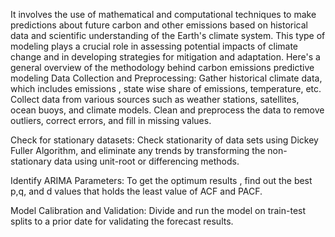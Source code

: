 It involves the use of mathematical and computational techniques to make predictions about future carbon and other emissions based on historical data and scientific understanding of the Earth's climate system. This type of modeling plays a crucial role in assessing potential impacts of climate change and in developing strategies for mitigation and adaptation. Here's a general overview of the methodology behind carbon emissions predictive modeling
Data Collection and Preprocessing: Gather historical climate data, which includes emissions , state wise share of emissions, temperature, etc. Collect data from various sources such as weather stations, satellites, ocean buoys, and climate models. Clean and preprocess the data to remove outliers, correct errors, and fill in missing values.

Check for stationary datasets: Check stationarity of data sets using Dickey Fuller Algorithm, and eliminate any trends by transforming the non-stationary data using unit-root or differencing methods.

Identify ARIMA Parameters: To get the optimum results , find out the best p,q, and d values that holds the least value of ACF and PACF.

Model Calibration and Validation: Divide and run the model on train-test splits to a prior date for validating the forecast results.
